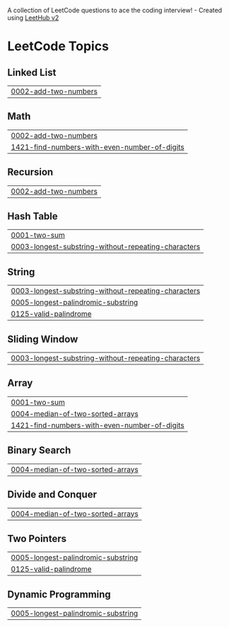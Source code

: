 A collection of LeetCode questions to ace the coding interview! - Created using [LeetHub v2](https://github.com/arunbhardwaj/LeetHub-2.0)
<!---LeetCode Topics Start-->
# LeetCode Topics
## Linked List
|  |
| ------- |
| [0002-add-two-numbers](https://github.com/shashanktiwari1281/Leetcode/tree/master/0002-add-two-numbers) |
## Math
|  |
| ------- |
| [0002-add-two-numbers](https://github.com/shashanktiwari1281/Leetcode/tree/master/0002-add-two-numbers) |
| [1421-find-numbers-with-even-number-of-digits](https://github.com/shashanktiwari1281/Leetcode/tree/master/1421-find-numbers-with-even-number-of-digits) |
## Recursion
|  |
| ------- |
| [0002-add-two-numbers](https://github.com/shashanktiwari1281/Leetcode/tree/master/0002-add-two-numbers) |
## Hash Table
|  |
| ------- |
| [0001-two-sum](https://github.com/shashanktiwari1281/Leetcode/tree/master/0001-two-sum) |
| [0003-longest-substring-without-repeating-characters](https://github.com/shashanktiwari1281/Leetcode/tree/master/0003-longest-substring-without-repeating-characters) |
## String
|  |
| ------- |
| [0003-longest-substring-without-repeating-characters](https://github.com/shashanktiwari1281/Leetcode/tree/master/0003-longest-substring-without-repeating-characters) |
| [0005-longest-palindromic-substring](https://github.com/shashanktiwari1281/Leetcode/tree/master/0005-longest-palindromic-substring) |
| [0125-valid-palindrome](https://github.com/shashanktiwari1281/Leetcode/tree/master/0125-valid-palindrome) |
## Sliding Window
|  |
| ------- |
| [0003-longest-substring-without-repeating-characters](https://github.com/shashanktiwari1281/Leetcode/tree/master/0003-longest-substring-without-repeating-characters) |
## Array
|  |
| ------- |
| [0001-two-sum](https://github.com/shashanktiwari1281/Leetcode/tree/master/0001-two-sum) |
| [0004-median-of-two-sorted-arrays](https://github.com/shashanktiwari1281/Leetcode/tree/master/0004-median-of-two-sorted-arrays) |
| [1421-find-numbers-with-even-number-of-digits](https://github.com/shashanktiwari1281/Leetcode/tree/master/1421-find-numbers-with-even-number-of-digits) |
## Binary Search
|  |
| ------- |
| [0004-median-of-two-sorted-arrays](https://github.com/shashanktiwari1281/Leetcode/tree/master/0004-median-of-two-sorted-arrays) |
## Divide and Conquer
|  |
| ------- |
| [0004-median-of-two-sorted-arrays](https://github.com/shashanktiwari1281/Leetcode/tree/master/0004-median-of-two-sorted-arrays) |
## Two Pointers
|  |
| ------- |
| [0005-longest-palindromic-substring](https://github.com/shashanktiwari1281/Leetcode/tree/master/0005-longest-palindromic-substring) |
| [0125-valid-palindrome](https://github.com/shashanktiwari1281/Leetcode/tree/master/0125-valid-palindrome) |
## Dynamic Programming
|  |
| ------- |
| [0005-longest-palindromic-substring](https://github.com/shashanktiwari1281/Leetcode/tree/master/0005-longest-palindromic-substring) |
<!---LeetCode Topics End-->